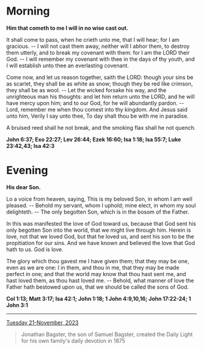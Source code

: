 # Morning

**Him that cometh to me I will in no wise cast out.**
 
It shall come to pass, when he crieth unto me, that I will hear; for I am gracious. -- I will not cast them away, neither will I abhor them, to destroy them utterly, and to break my covenant with them: for I am the LORD their God. -- I will remember my covenant with thee in the days of thy youth, and I will establish unto thee an everlasting covenant.
 
Come now, and let us reason together, saith the LORD: though your sins be as scarlet, they shall be as white as snow; though they be red like crimson, they shall be as wool. -- Let the wicked forsake his way, and the unrighteous man his thoughts: and let him return unto the LORD, and he will have mercy upon him; and to our God, for he will abundantly pardon. -- Lord, remember me when thou comest into thy kingdom. And Jesus said unto him, Verily I say unto thee, To day shalt thou be with me in paradise.
 
A bruised reed shall he not break, and the smoking flax shall he not quench.  

**John 6:37; Exo 22:27; Lev 26:44; Ezek 16:60; Isa 1:18; Isa 55:7; Luke 23:42,43; Isa 42:3**

# Evening

**His dear Son.**
 
Lo a voice from heaven, saying, This is my beloved Son, in whom I am well pleased. -- Behold my servant, whom I uphold; mine elect, in whom my soul delighteth. -- The only begotten Son, which is in the bosom of the Father.
 
In this was manifested the love of God toward us, because that God sent his only begotten Son into the world, that we might live through him. Herein is love, not that we loved God, but that he loved us, and sent his son to be the propitiation for our sins. And we have known and believed the love that God hath to us. God is love.
 
The glory which thou gavest me I have given them; that they may be one, even as we are one: I in them, and thou in me, that they may be made perfect in one; and that the world may know that thou hast sent me, and hast loved them, as thou hast loved me. -- Behold, what manner of love the Father hath bestowed upon us, that we should be called the sons of God.  

**Col 1:13; Matt 3:17; Isa 42:1; John 1:18; 1 John 4:9,10,16; John 17:22-24; 1 John 3:1**

---

[Tuesday 21-November, 2023](https://t.me/s/daily_light)

> Jonathan Bagster, the son of Samuel Bagster, created the Daily Light for his own family's daily devotion in 1875

